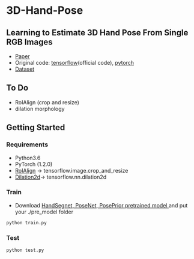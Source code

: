 # 3D-Hand-Pose

## Learning to Estimate 3D Hand Pose From Single RGB Images 
- [Paper](https://lmb.informatik.uni-freiburg.de/projects/hand3d/)
- Original code: [tensorflow](https://github.com/lmb-freiburg/hand3d)(official code), [pytorch](https://github.com/ajdillhoff/colorhandpose3d-pytorch)
- [Dataset](https://lmb.informatik.uni-freiburg.de/resources/datasets/RenderedHandposeDataset.en.html)  

## To Do
 * RoIAlign (crop and resize)
 * dilation morphology 
 
## Getting Started
### Requirements
 * Python3.6
 * PyTorch (1.2.0)
 * [RoIAlign](https://github.com/longcw/RoIAlign.pytorch) -> tensorflow.image.crop_and_resize
 * [Dilation2d](https://github.com/ajdillhoff/colorhandpose3d-pytorch/tree/095eb9e76bedbabc7ec23ed2e3a77b9abd6a5760)-> tensorflow.nn.dilation2d
 
### Train
  * Download [HandSegnet, PoseNet, PosePrior pretrained model ](https://drive.google.com/drive/folders/1mw0wLaxfN-L6hd1wopPl94ubFfahPNh1) and put your ./pre_model folder
  ```
  python train.py 
  ```
### Test
```
python test.py
```


